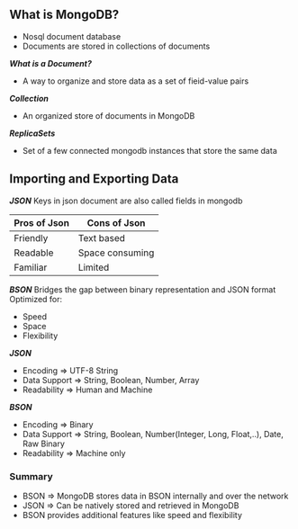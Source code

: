 ## What is MongoDB?
- Nosql document database
- Documents are stored in collections of documents

***What is a Document?***
- A way to organize and store data as a set of fieid-value pairs

***Collection*** 
- An organized store of documents in MongoDB

***ReplicaSets***
- Set of a few connected mongodb instances that store the same data

## Importing and Exporting Data
***JSON***
Keys in json document are also called fields in mongodb

|Pros of Json   |Cons of Json  |
|---|---|
|Friendly  |Text based   |
|Readable   |Space consuming   |
|Familiar  |Limited   |

***BSON***
Bridges the gap between binary representation and JSON format
<br>
Optimized for:
- Speed
- Space
- Flexibility

***JSON***
- Encoding => UTF-8 String
- Data Support => String, Boolean, Number, Array
- Readability => Human and Machine

***BSON***
- Encoding => Binary
- Data Support => String, Boolean, Number(Integer, Long, Float,..), Date, Raw Binary
- Readability => Machine only

### Summary
- BSON => MongoDB stores data in BSON internally and over the network
- JSON => Can be natively stored and retrieved in MongoDB
- BSON provides additional features like speed and flexibility